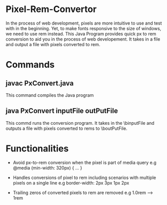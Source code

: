 # Pixel-Rem-Convertor
In the process of web development, pixels are more intuitive to use and test with in the beginning. Yet, to make fonts responsive to the size of windows, we need to use rem instead. This Java Program provides quick px to rem conversion to aid you in the process of web developement. It takes in a file and output a file with pixels converted to rem.

# Commands
## javac PxConvert.java
This command compiles the Java program

## java PxConvert inputFile outPutFile
This commd runs the conversion program. It takes in the \binputFile and outputs a file with pixels converted to rems to \boutPutFile.

# Functionalities
- Avoid px-to-rem conversion when the pixel is part of media query
e.g   @media (min-width: 320px) { ... }

- Handles conversions of pixel to rem including scenarios with multiple pixels on a single line
e.g border-width: 2px 3px 1px 2px

- Trailing zeros of converted pixels to rem are removed
e.g  1.0rem --> 1rem
